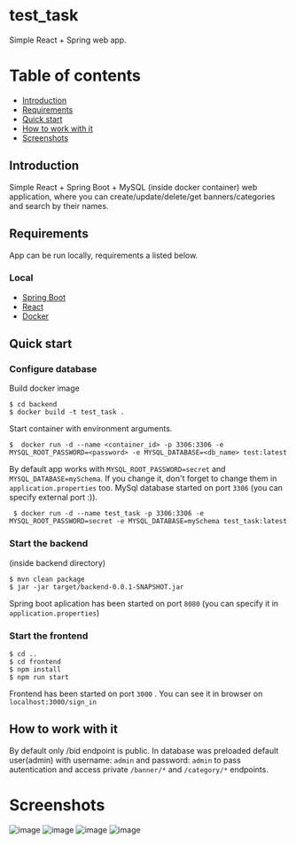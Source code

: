 # test_task
Simple React + Spring web app.
# Table of contents
- [Introduction](https://github.com/danillo19/test_task/blob/master/README.md#introduction)
- [Requirements](https://github.com/danillo19/test_task/blob/master/README.md#requirements)
- [Quick start](https://github.com/danillo19/test_task/blob/master/README.md#quick-start)
- [How to work with it](https://github.com/danillo19/test_task/blob/master/README.md#how-to-work-with-it)
- [Screenshots](https://github.com/danillo19/test_task/blob/master/README.md#screenshots)

## Introduction
Simple React + Spring Boot + MySQL (inside docker container) web application, where you can create/update/delete/get banners/categories and search by their names.

## Requirements
App can be run locally, requirements a listed below.

### Local
- [Spring Boot](https://spring.io/projects/spring-boot)
- [React](https://reactjs.org/)
- [Docker](https://www.docker.com/products/docker-desktop/)

## Quick start
### Configure database

Build docker image
```
$ cd backend
$ docker build -t test_task .
```
Start container with environment arguments.
```
$  docker run -d --name <container_id> -p 3306:3306 -e MYSQL_ROOT_PASSWORD=<password> -e MYSQL_DATABASE=<db_name> test:latest
```
By default app works with `MYSQL_ROOT_PASSWORD=secret` and `MYSQL_DATABASE=mySchema`. If you change it, don't forget to change them in `application.properties` too.
MySql database started on port `3306` (you can specify external port :)).
```
 $ docker run -d --name test_task -p 3306:3306 -e MYSQL_ROOT_PASSWORD=secret -e MYSQL_DATABASE=mySchema test_task:latest
```

### Start the backend
(inside backend directory)
```
$ mvn clean package
$ jar -jar target/backend-0.0.1-SNAPSHOT.jar
```
Spring boot aplication has been started on port `8080` (you can specify it in `application.properties`)

### Start the frontend
```
$ cd ..
$ cd frontend
$ npm install
$ npm run start
```
Frontend has been started on port `3000` .
You can see it in browser on `localhost:3000/sign_in`

## How to work with it
By default only /bid endpoint is public.
In database was preloaded default user(admin) with username: `admin` and password: `admin` to pass autentication and access private 
`/banner/*` and `/category/*` endpoints.


# Screenshots
![image](https://user-images.githubusercontent.com/71901824/178946087-f1c95dc6-0b5e-46eb-8b76-f34ca70c4835.png)
![image](https://user-images.githubusercontent.com/71901824/178946130-b9319b5e-8131-471f-a45b-60d8c4c0deeb.png)
![image](https://user-images.githubusercontent.com/71901824/178946154-68c14dc9-e164-4562-b402-b21d38ad9186.png)
![image](https://user-images.githubusercontent.com/71901824/178946186-98ce443f-e263-49a5-8c1c-0de30ee8bc1e.png)




